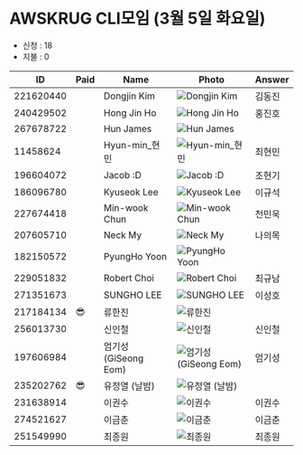 # AWSKRUG CLI모임 (3월 5일 화요일)

* 신청 : 18
* 지불 : 0

ID | Paid | Name | Photo | Answer
-- | ---- | ---- | ----- | ------
221620440 | | Dongjin Kim | ![Dongjin Kim](https://secure.meetupstatic.com/photos/member/6/0/4/b/thumb_264084651.jpeg) | 김동진
240429502 | | Hong Jin Ho | ![Hong Jin Ho](https://secure.meetupstatic.com/photos/member/5/9/f/5/thumb_276683029.jpeg) | 홍진호
267678722 | | Hun James | ![Hun James](https://secure.meetupstatic.com/photos/member/2/a/e/c/thumb_282370988.jpeg) |
11458624 | | Hyun-min_현민 | ![Hyun-min_현민](https://secure.meetupstatic.com/photos/member/6/9/f/2/thumb_42267122.jpeg) | 최현민
196604072 | | Jacob :D | ![Jacob :D](https://secure.meetupstatic.com/photos/member/7/b/d/6/thumb_251971702.jpeg) | 조현기
186096780 | | Kyuseok Lee | ![Kyuseok Lee](https://secure.meetupstatic.com/photos/member/8/9/0/6/thumb_283595078.jpeg) | 이규석
227674418 | | Min-wook Chun | ![Min-wook Chun](https://secure.meetupstatic.com/photos/member/d/c/0/3/thumb_282056323.jpeg) | 천민욱
207605710 | | Neck My | ![Neck My](https://secure.meetupstatic.com/photos/member/c/f/0/c/thumb_257693004.jpeg) | 나의목
182150572 | | PyungHo Yoon | ![PyungHo Yoon](https://secure.meetupstatic.com/photos/member/7/7/9/4/thumb_277050612.jpeg) |
229051832 | | Robert Choi | ![Robert Choi](https://secure.meetupstatic.com/photos/member/a/0/4/3/thumb_267521027.jpeg) | 최규남
271351673 | | SUNGHO LEE | ![SUNGHO LEE](https://secure.meetupstatic.com/photos/member/6/0/f/d/thumb_283824829.jpeg) | 이성호
217184134 | :sunglasses: | 류한진 | ![류한진](https://secure.meetupstatic.com/photos/member/e/7/d/6/thumb_273659350.jpeg) |
256013730 | | 신인철 | ![신인철](https://secure.meetupstatic.com/photos/member/e/6/a/a/thumb_277799050.jpeg) | 신인철
197606984 | | 엄기성(GiSeong Eom) | ![엄기성(GiSeong Eom)](https://secure.meetupstatic.com/photos/member/7/5/9/1/thumb_284430097.jpeg) | 엄기성
235202762 | :sunglasses: | 유정열 (날밤) | ![유정열 (날밤)](https://secure.meetupstatic.com/photos/member/7/5/f/3/thumb_275550195.jpeg) |
231638914 | | 이권수 | ![이권수](https://secure.meetupstatic.com/photos/member/4/f/f/6/thumb_268700470.jpeg) | 이권수
274521627 | | 이금춘 | ![이금춘](https://secure.meetupstatic.com/photos/member/3/8/a/thumb_285120906.jpeg) | 이금춘
251549990 | | 최종원 | ![최종원](https://secure.meetupstatic.com/photos/member/3/3/7/d/thumb_278833181.jpeg) | 최종원
